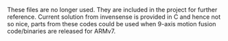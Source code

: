 These files are no longer used. They are included in the project for further reference. Current solution from invensense is provided in C and hence not so nice, parts from these codes could be used when 9-axis motion fusion code/binaries are released for ARMv7.